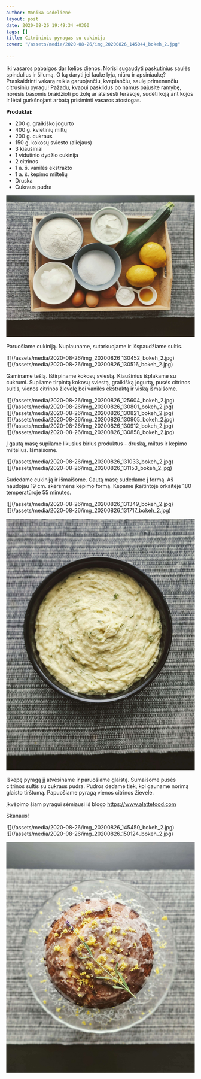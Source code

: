```yaml
---
author: Monika Godelienė
layout: post
date: 2020-08-26 19:49:34 +0300
tags: []
title: Citrininis pyragas su cukinija
cover: "/assets/media/2020-08-26/img_20200826_145044_bokeh_2.jpg"

---
```

Iki vasaros pabaigos dar kelios dienos. Norisi sugaudyti paskutinius saulės spindulius ir šilumą. O ką daryti jei lauke lyja, niūru ir apsiniaukę? Praskaidrinti vakarą reikia garuojančiu, kvepiančiu, saulę primenančiu citrusiniu pyragu! Pažadu, kvapui pasklidus po namus pajusite ramybę, norėsis basomis braidžioti po žolę ar atsisėsti terasoje, sudėti koją ant kojos ir lėtai gurkšnojant arbatą prisiminti vasaros atostogas.

**Produktai:**

* 200 g. graikiško jogurto
* 400 g. kvietinių miltų
* 200 g. cukraus
* 150 g. kokosų sviesto (aliejaus)
* 3 kiaušiniai
* 1 vidutinio dydžio cukinija
* 2 citrinos
* 1 a. š. vanilės ekstrakto
* 1 a. š. kepimo miltelių
* Druska
* Cukraus pudra

![](/assets/media/2020-08-26/img_20200826_125157_bokeh_2.jpg)

Paruošiame cukiniją. Nuplauname, sutarkuojame ir išspaudžiame sultis.

<div class="row">
<div class="six columns" markdown="1">
![](/assets/media/2020-08-26/img_20200826_130452_bokeh_2.jpg)
</div>
<div class="six columns" markdown="1">
![](/assets/media/2020-08-26/img_20200826_130516_bokeh_2.jpg)
</div>
</div>

Gaminame tešlą. Ištirpiname kokosų sviestą. Kiaušinius išplakame su cukrumi. Supilame tirpintą kokosų sviestą, graikišką jogurtą, pusės citrinos sultis, vienos citrinos žievelę bei vanilės ekstraktą ir viską išmaišome.

<div class="row">
<div class="six columns" markdown="1">
![](/assets/media/2020-08-26/img_20200826_125604_bokeh_2.jpg)
</div>
<div class="six columns" markdown="1">
![](/assets/media/2020-08-26/img_20200826_130801_bokeh_2.jpg)
</div>
</div>

<div class="row">
<div class="six columns" markdown="1">
![](/assets/media/2020-08-26/img_20200826_130821_bokeh_2.jpg)
</div>
<div class="six columns" markdown="1">
![](/assets/media/2020-08-26/img_20200826_130905_bokeh_2.jpg)
</div>
</div>

<div class="row">
<div class="six columns" markdown="1">
![](/assets/media/2020-08-26/img_20200826_130912_bokeh_2.jpg)
</div>
<div class="six columns" markdown="1">
![](/assets/media/2020-08-26/img_20200826_130858_bokeh_2.jpg)
</div>
</div>

Į gautą masę supilame likusius birius produktus - druską, miltus ir kepimo miltelius. Išmaišome.

<div class="row">
<div class="six columns" markdown="1">
![](/assets/media/2020-08-26/img_20200826_131033_bokeh_2.jpg)
</div>
<div class="six columns" markdown="1">
![](/assets/media/2020-08-26/img_20200826_131153_bokeh_2.jpg)
</div>
</div>

Sudedame cukiniją ir išmaišome. Gautą masę sudedame į formą. Aš naudojau 19 cm. skersmens kepimo formą. Kepame įkaitintoje orkaitėje 180 temperatūroje 55 minutes.

<div class="row">
<div class="six columns" markdown="1">
![](/assets/media/2020-08-26/img_20200826_131349_bokeh_2.jpg)
</div>
<div class="six columns" markdown="1">
![](/assets/media/2020-08-26/img_20200826_131717_bokeh_2.jpg)
</div>
</div>

![](/assets/media/2020-08-26/img_20200826_131928_bokeh_2.jpg)

Iškepę pyragą jį atvėsiname ir paruošiame glaistą. Sumaišome pusės citrinos sultis su cukraus pudra. Pudros dedame tiek, kol gauname norimą glaisto tirštumą. Papuošiame pyragą vienos citrinos žievele.

Įkvėpimo šiam pyragui sėmiausi iš blogo https://www.alattefood.com

Skanaus!

<div class="row">
<div class="six columns" markdown="1">
![](/assets/media/2020-08-26/img_20200826_145450_bokeh_2.jpg)  
</div>
<div class="six columns" markdown="1">
![](/assets/media/2020-08-26/img_20200826_150124_bokeh_2.jpg)
</div>
</div>

![](/assets/media/2020-08-26/img_20200826_145044_bokeh_2.jpg)